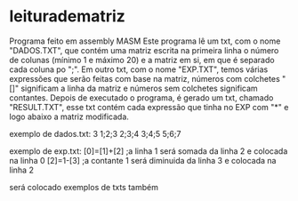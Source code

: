 # leituradematriz
Programa feito em assembly MASM
Este programa lê um txt, com o nome "DADOS.TXT", que contém uma matriz escrita na primeira linha o número de colunas (mínimo 1 e máximo 20) e a matriz em si, em que é separado cada coluna po ";". Em outro txt, com o nome "EXP.TXT", temos várias expressões que serão feitas com base na matriz, números com colchetes "[]" significam a linha da matriz e números sem colchetes significam contantes. Depois de executado o programa, é gerado um txt, chamado "RESULT.TXT", esse txt contém cada expressão que tinha no EXP com "*" e logo abaixo a matriz modificada.

exemplo de dados.txt:
3
1;2;3
2;3;4
3;4;5
5;6;7


exemplo de exp.txt:
[0]=[1]+[2]            ;a linha 1 será somada da linha 2 e colocada na linha 0
[2]=1-[3]              ;a contante 1 será diminuida da linha 3 e colocada na linha 2


será colocado exemplos de txts também 

